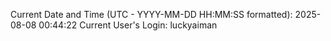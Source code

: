 Current Date and Time (UTC - YYYY-MM-DD HH:MM:SS formatted): 2025-08-08 00:44:22
Current User's Login: luckyaiman
